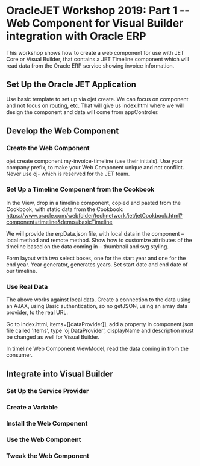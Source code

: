 # OracleJET Workshop 2019: Part 1 -- Web Component for Visual Builder integration with Oracle ERP
This workshop shows how to create a web component for 
use with JET Core or Visual Builder, that contains a JET Timeline component 
which will read data from the Oracle ERP service showing invoice information.

## Set Up the Oracle JET Application

Use basic template to set up via ojet create. We can focus on component and not focus on routing, etc. That will give us index.html where we will design the component and data will come from appControler.

## Develop the Web Component

### Create the Web Component

ojet create component my-invoice-timeline (use their initials). Use your company prefix, to make your Web Component unique and not conflict. Never use oj- which is reserved for the JET team.

### Set Up a Timeline Component from the Cookbook

In the View, drop in a timeline component, copied and pasted from the Cookbook, with static data from the Cookbook: https://www.oracle.com/webfolder/technetwork/jet/jetCookbook.html?component=timeline&demo=basicTimeline

We will provide the erpData.json file, with local data in the component – local method and remote method. Show how to customize attributes of the timeline based on the data coming in – thumbnail and svg styling.

Form layout with two select boxes, one for the start year and one for the end year. Year generator, generates years. Set start date and end date of our timeline.

### Use Real Data

The above works against local data. Create a connection to the data using an AJAX, using Basic authentication, so no getJSON, using an array data provider, to the real URL.

Go to index.html, items=[[dataProvider]], add a property in component.json file called 'items', type 'oj.DataProvider', displayName and description must be changed as well for Visual Builder.

In timeline Web Component ViewModel, read the data coming in from the consumer.

## Integrate into Visual Builder

### Set Up the Service Provider

### Create a Variable

### Install the Web Component

### Use the Web Component

### Tweak the Web Component

